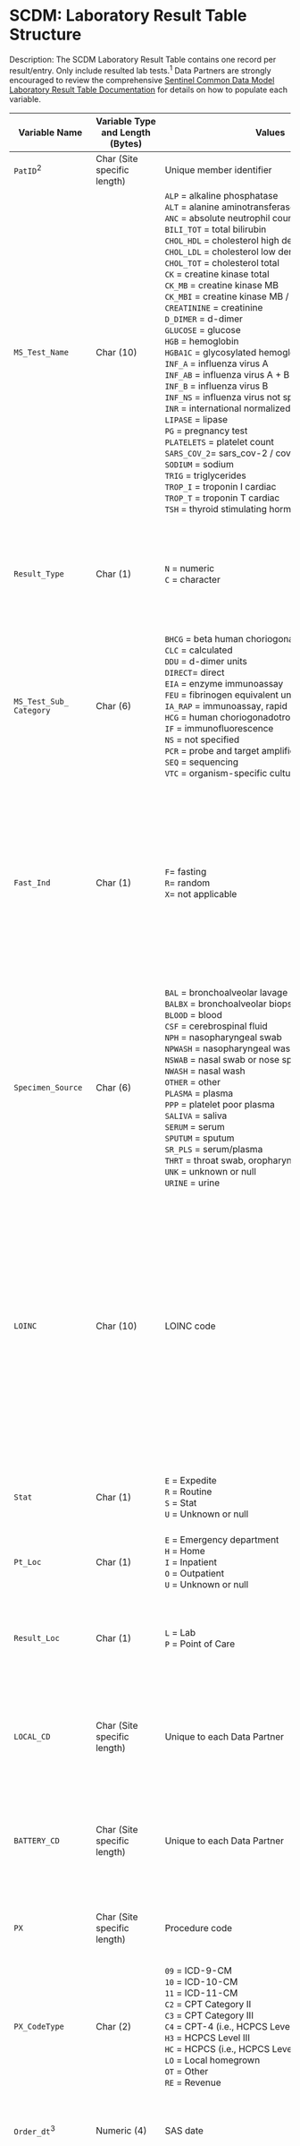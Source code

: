 # SCDM: Laboratory Result Table Structure

Description: The SCDM Laboratory Result Table contains one record per result/entry. Only include resulted lab tests.<sup>1</sup> Data Partners are strongly encouraged to review the comprehensive [Sentinel Common Data Model Laboratory Result Table Documentation](https://www.sentinelinitiative.org/sites/default/files/data/distributed-database/Sentinel_Common-Data-Model_Laboratory-Result-Table-Documentation_0.pdf) for details on how to populate each variable.

| Variable Name | Variable Type and Length (Bytes) | Values | Definition / Comments / Guideline | Example |
|---|---|---|---|---|
| `PatID`<sup>2</sup> | Char (Site specific length) | Unique member identifier | Arbitrary person-level identifier. Populated for all records. Used to link across tables. | `123456789012345` |
| `MS_Test_Name` | Char (10) |`ALP` = alkaline phosphatase<br>`ALT` = alanine aminotransferase<br>`ANC` = absolute neutrophil count<br>`BILI_TOT` = total bilirubin<br>`CHOL_HDL` = cholesterol high density lipoprotein<br>`CHOL_LDL` = cholesterol low density lipoprotein<br>`CHOL_TOT` = cholesterol total<br>`CK` = creatine kinase total<br>`CK_MB` = creatine kinase MB<br>`CK_MBI` = creatine kinase MB / creatine kinase total<br>`CREATININE` = creatinine<br>`D_DIMER` = d-dimer<br>`GLUCOSE` = glucose<br>`HGB` = hemoglobin<br>`HGBA1C` = glycosylated hemoglobin<br>`INF_A` = influenza virus A<br>`INF_AB` = influenza virus A + B<br>`INF_B` = influenza virus B<br>`INF_NS` = influenza virus not specified<br>`INR` = international normalized ratio<br>`LIPASE` = lipase<br>`PG` = pregnancy test<br>`PLATELETS` = platelet count<br>`SARS_COV_2`=  sars_cov-2 / covid-19<br>`SODIUM` = sodium<br>`TRIG` = triglycerides<br>`TROP_I` = troponin I cardiac<br>`TROP_T` = troponin T cardiac<br>`TSH` = thyroid stimulating hormone | Abbreviated test name. Populated for all records. Several LOINC codes (`LOINC`) and/or local codes (`LOCAL_CD`) can point to one `MS_Test_Name`. | `ALP` |
| `Result_Type` | Char (1) | `N` = numeric<br>`C` = character | Indicates whether the laboratory test result is numeric (e.g., 100 ug/mL, <100 ug/mL, >100 ug/mL) and `MS_Result_N` will be populated, or character (e.g., for character results such as: +, POS, POSITIVE, and ranges, such as 50-100 mg/mL) and `MS_Result_C` will be populated, based on Data Partner source data. | `N` |
| `MS_Test_Sub_ Category` | Char (6) | `BHCG` = beta human choriogonadotropin<br>`CLC` = calculated<br>`DDU` = d-dimer units<br>`DIRECT`= direct<br>`EIA` = enzyme immunoassay<br>`FEU` = fibrinogen equivalent units<br>`IA_RAP` = immunoassay, rapid<br>`HCG` = human choriogonadotropin<br>`IF` = immunofluorescence<br>`NS` = not specified<br>`PCR` = probe and target amplification<br>`SEQ` = sequencing<br>`VTC` = organism-specific culture | Sub-category for `MS_Test_Name`. Sub-categories apply to only select laboratory tests. `DIRECT` and `CALCULATED` is only populated for `MS_Test_Name` = `CHOL_LDL`. `DDU` and `FEU` is only populated for `MS_Test_Name` = `D_DIMER`, `Result_Type` = `N`. `BHCG` AND `HCG` is only populated for `MS_Test_Name` = `PG`. | `PCR` |
| `Fast_Ind` | Char (1) | `F`= fasting<br>`R`= random<br>`X`= not applicable | Fasting Indicator. Not all laboratory tests are differentiated by fasting status. For laboratory tests where fasting status is not considered to interpret results, `Fast_Ind` is marked `X` (not applicable). For laboratory test results where fasting status may be considered to interpreting results (e.g., glucose), `Fast_Ind` is marked `F` (fasting) only if the source data included with the laboratory test result indicates fasting test. All other laboratory test results where fasting status may be considered that is not explicitly marked as fasting, `Fast_Ind` is marked `R` (random). | `F` |
| `Specimen_Source` | Char (6) | `BAL` = bronchoalveolar lavage<br/>`BALBX` = bronchoalveolar biopsy<br>`BLOOD` = blood<br>`CSF` = cerebrospinal fluid<br>`NPH` = nasopharyngeal swab<br>`NPWASH` = nasopharyngeal wash<br>`NSWAB` = nasal swab or nose specimen<br>`NWASH` = nasal wash<br>`OTHER` = other<br>`PLASMA` = plasma<br>`PPP` = platelet poor plasma<br>`SALIVA` = saliva<br>`SERUM` = serum<br>`SPUTUM` = sputum<br>`SR_PLS` = serum/plasma<br>`THRT` = throat swab, oropharyngeal swab<br>`UNK` = unknown or null<br>`URINE` = urine | Specimen source. Populated for all records. Some laboratory tests have several possible valid values for `Specimen_Source`. | `SERUM` |
| `LOINC` | Char (10) | LOINC code | Logical Observation Identifiers, Names, and Codes (LOINC) is a universal coding system for tests, measurements, and observations developed by the Regenstrief Institute. LOINC provides very granular information about the tests such as the long name of the test, test definition/description, component, system, property, timing, scale, method, and examples of units. All parts of the LOINC code, including the hyphen, are included. The last digit of the LOINC code is a check digit and is always preceded by a hyphen. If a record utilizes a local LOINC (e.g., LOINC candidate codes), the result of that record is included, however, the `LOINC` variable is set to null. Values in the `LOINC` variable do not contain leading zeros. `LOINC` is populated when available, thus not all records have LOINC. | `16182-8` |
| `Stat` | Char (1) | `E` = Expedite<br>`R` = Routine<br>`S` = Stat<br>`U` = Unknown or null | Immediacy of test. The intent of this variable is to determine whether the test was obtained as part of routine care or as an emergent/urgent diagnostic test (designated as Stat or Expedite). | `E` |
| `Pt_Loc` | Char (1) | `E` = Emergency department<br>`H` = Home<br>`I` = Inpatient<br>`O` = Outpatient<br>`U` = Unknown or null | Patient location where the lab specimen was obtained. | `O` |
| `Result_Loc` | Char (1) | `L` = Lab<br>`P` = Point of Care<br> | Location of the test result. Point of Care locations may include anticoagulation clinic, newborn nursery, finger stick in provider office, or home. The default value is `L` unless the result is Point of Care. There are not any null values. | `L` |
| `LOCAL_CD` | Char (Site specific length) | Unique to each Data Partner | Local code (non-LOINC) related to an individual lab test. Values for `LOCAL_CD` are not required. `LOCAL_CD` is only populated if available in source data. This variable will not be used in queries, but may be used by local programmers to identify and extract the required CDM tests. | |
| `BATTERY_CD` | Char (Site specific length) | Unique to each Data Partner | Local code (non-LOINC) related to a battery or panel of lab tests. Values for `BATTERY_CD` are not required. `BATTERY_CD` is only populated if available in source data. This variable will not be used in queries, but may be used by local programmers to identify and extract the required CDM tests. | |
| `PX` | Char (Site specific length) | Procedure code | Procedure Code associated with the laboratory result record. Values for `PX` are not required. `PX` is only populated if available in source data. `PX` is populated if `PX_CodeType` is populated. | `76815` |
| `PX_CodeType` | Char (2) | `09` = ICD&#45;9&#45;CM<br/> `10` = ICD&#45;10&#45;CM<br /> `11` = ICD&#45;11&#45;CM<br /> `C2` = CPT Category II<br /> `C3` = CPT Category III<br /> `C4` = CPT&#45;4 (i.e., HCPCS Level I)<br /> `H3` = HCPCS Level III<br /> `HC` = HCPCS (i.e., HCPCS Level II)<br /> `LO` = Local homegrown<br /> `OT` = Other<br /> `RE` = Revenue | Procedure code type associated with the laboratory result record. Values for `PX_CodeType` are not required. `PX_CodeType` is only populated if available in source data. `PX_CodeType` is populated if `PX` is populated. | `C4` |
| `Order_dt`<sup>3</sup> | Numeric (4) | SAS date | Date that the test was ordered, represented as a SAS date value. SAS format is `MMDDYY10`. This date could fall anywhere from the same day the specimen was collected to months before the specimen was collected. Please see footnote 3. | `11/29/2009` |
| `Lab_dt`<sup>3</sup> | Numeric (4) | SAS date | Date that the specimen was collected, represented as a SAS date value. SAS format is `MMDDYY10`. For most Sentinel activities, this is the most relevant date. Please see footnote 3. | `11/29/2009` |
| `Lab_tm` | Numeric (4) | SAS time | Time of day that the specimen was collected, represented as a SAS time value. SAS format is `HHMM`. Valid values are between 00:00 to 23:59. Please note that `Lab_tm` is associated with `Lab_dt`. | `18:00` |
| `Result_dt`<sup>3</sup> | Numeric (4) | SAS date | Date that the laboratory test was resulted, represented as a SAS date value. SAS format is `MMDDYY10`. Dependent on the time of the test, this date could be the same day the specimen was collected or any date up to weeks later. Please see footnote 3. | `12/1/2009` |
| `Result_tm` | Numeric (4) | SAS time | Time that the laboratory test was resulted, represented as a SAS time value. SAS format is `HHMM`. Valid values are between 00:00 to 23:59. | `11:30` |
| `Orig_Result` | Char (50) | Text | `Orig_Result` is populated for all records. If `Result_Type` equals `N`, then the `Orig_Result` value represents the numeric portion of the test result, stripped of any Modifiers (e.g., >, LE, GT) and/or result units (e.g., ng/ml, cells/mm3, %). If `Result_Type` equals `C`, `Orig_Result` value reflects the test string based on source data. Additionally, for records where `Result_Type` = `C`, values may include a decimal point (.), a sign (-, +) or text (e.g., POSITIVE, NEGATIVE, DETECTED). For records where `Result_Type` = `N`, the symbols >, <, >=, <= are removed from the value and stored in the `Modifier` variable and result units are removed and stored as `Orig_Result_unit` variable. | `+` |
| `MS_Result_C` | Char (50) | `BORDERLINE`<br>`NEGATIVE`<br>`POSITIVE`<br>`UNDETERMINED`<br>`RANGE: start\|end[unit]` | This standardized result value is only populated for text or character results (`Result_Type` = `C`) and is null for numeric results (`Result_Type` = `N`). If `Result_Type` = `C` and the source result is a range (e.g., 50-100 mg/mL), then populate `MS_Result_C` using `Orig_Result` with the start and end values of the range delimited by a vertical bar (e.g., "50-100 mg/mL" becomes "50\|100 mg/mL"). | "POSITIVE"<br/>"50|100 mg/mL'|
| `MS_Result_N` | Numeric (8) | Numeric digits with or without<br/>a decimal | Standardized/converted numeric result for records where `Result_Type`=`N`. Acceptable values are numeric digits with or without a decimal ("."). If the standardized result unit (`Std_Result_unit`) differs from an acceptable `MS_Result_unit` for a numeric test (`Result_Type`=`N`), then `Orig_Result` is converted prior to populating the `MS_Result_N` value. Additionally, `MS_Result_unit` reflects this conversion. This variable is only populated for numeric results (`Result_Type` = `N`) and does not contain negative values. This variable is null for text/character results (`Result_Type` = `C`). | `100` |
| `Modifier` | Char (2) | `EQ` = equal<br>`GE` = greater than or equal to<br>`GT` = greater than<br>`LE` = less than or equal to<br>`LT` = less than<br>`TX` = text | Modifier for result values. Any relational operators in the original source data value (e.g., <, >, or = ) are reflected in the `Modifier` variable. For example, if the original source data value is `<=200`, then `Orig_Result` = 200 and `Modifier` = `LE`. If the original source data result value is text, then `Modifier` = `TX`. If the original source data result value is numeric (digits with or without decimal) and does not contain an operator, then `Modifier` = `EQ`. | `LE` |
| `Orig_Result_unit` | Char (20) | Text | Original units for the test result, as reported in source data. This variable is directly related to `Orig_Result` and `Modifier`. This variable does not include the test name, or any special characters, unless that character is part of the unit value. For example, special characters are included in "10^9/L". However, special characters are not included in "^U/L^", as these carats are not part of the unit value. Some laboratory tests may not have a result unit. | `10^9/L` |
| `Std_Result_unit` | Char (11) | Text | Standardized units for the result. The purpose of `Std_Result_unit` is to modify `Orig_Result_unit` from free text to a standardized unit, as an intermediary step in converting from `Orig_Result_unit` to `MS_Result_unit`. This variable is only populated for records where `Result_Type` = `N`. Common rules and guidelines for populating `Std_Result_unit`, include: converting all text values for `Orig_Result_unit` to uppercase, and using standard abbreviations as provided by SOC. This variable does not include special characters, unless that character is part of the unit. For example, special characters are included in "10^9/L". However, special characters are not included in "^U/L^", as these carats are not part of the unit value. This value is not usually null, though there are exceptions, such as when the test result is a ratio (e.g., International Normalized Ratio \[INR\]). This value is null for character tests (`Result_Type`=`C`) until that test has been reviewed and characterized by the Clinical Data Elements Workgroup. | `CELL/MM3` |
| `MS_Result_unit` | Char (11) | Text | Converted/standardized result units for the value populated in `MS_Result_N`. This value is null for records where `Result_Type` = `C`, and null for Laboratory Tests that have not been characterized and reviewed by the Clinical Data Elements Workgroup. This value may be null for some numeric tests (e.g., as International Normalized Ratio \[INR\] is a ratio, it does not have a result unit). For tests that require a result unit, `MS_Result_unit` is set to `UNKNOWN` for all records where the original result unit is missing or blank, "NULL", "N/A", "NA", or "UNK". Guidance is provided for only Laboratory Tests that have been reviewed by the Clinical Data Elements Workgroup. | `G/L` |
| `Norm_Range_low` | Char (8) | Text | Lower bound of the normal reference range, as assigned by the laboratory. The normal range associated with a test, as assigned by the laboratory is parsed out into the following variables: `Norm_Range_low`, `Modifier_low`, `Norm_Range_high`, `Modifier_high`, and reflects what is seen in source data. Value only contains the value of the lower bound of the normal reference range. This value is not converted and unit of measure is not included. It is assumed that the associated unit is the same as the original result unit from the source data. The symbols >, <, >=, <= are removed. For example, if the normal range for a test is >100 and <300, then `100` is entered. Additionally, this value is null for records where `Result_Type` = `C`. | `100` |
| `Modifier_low` | Char (2) | `EQ` = equal<br>`GE` = greater than or equal to<br>`GT` = greater than | Modifier for `Norm_Range_low` values. The normal range associated with a test, as assigned by the laboratory is parsed out into the following variables: `Norm_Range_low`, `Modifier_low`, `Norm_Range_high`, `Modifier_high` and reflects what is seen in source data. This value is null for records where `Result_Type`=`C`. For numeric results one of the following needs to be true: <ol><li>Both `Modifier_low` and `Modifier_high` contain EQ (e.g., normal values fall in the range 3-10).</li><li>`Modifier_low` contains GT or GE and `Modifier_high` is null (e.g., normal values are >3 with no upper boundary).</li><li>`Modifier_high` contains LT or LE and `Modifier_low` is null (e.g., normal values are <=10 with no lower boundary).</li></ol> | `EQ` |
| `Norm_Range_high` | Char (8) | Text | Upper bound of the normal reference range, as assigned by the laboratory. The normal range associated with a test, as assigned by the laboratory is parsed out into the following variables: `Norm_Range_low`, `Modifier_low`, `Norm_Range_high`, `Modifier_high` and reflects what is seen in source data. Value only contains the value of the upper bound of the normal reference range. This value is not converted and unit of measure is not included. It is assumed that the associated unit is the same as the original result unit from source data. The symbols >, <, >=, <= are removed. For example, if the normal range for a test is >100 and <300, then `100` is entered. Additionally, this value is null for records where `Result_Type` = `C`. | `300` |
| `Modifier_high` | Char (2) | `EQ` = equal<br>`LE` = less than or equal to<br>`LT` = less than | Modifier for `Norm_Range_high` values. The normal range associated with a test, as assigned by the laboratory is parsed out into the following variables: ``Norm_Range_low``, ``Modifier_low``, ``Norm_Range_high``, ``Modifier_high`` and reflects what is seen in source data. The value is null for records where `Result_Type`=`C`. For numeric results one of the following needs to be true: <ol><li>Both `Modifier_low` and `Modifier_high` contain EQ (e.g., normal values fall in the range 3-10).</li><li>`Modifier_low` contains GT or GE and `Modifier_high` is null (e.g., normal values are >3 with no upper boundary).</li><li>`Modifier_high` contains LT or LE and `Modifier_low` is null (e.g., normal values are <=10 with no lower boundary).</li></ol> | `LT` |
| Abn_ind | Char (2) | `AB` = abnormal<br>`AH` = abnormally high<br>`AL` = abnormally low<br>`CH` = critically high<br>`CL` = critically low<br>`CR` = critical<br>`IN` = inconclusive<br>`NL` = normal<br>`UN` = unknown | Abnormal result indicator. This value comes directly from the source data; this value is not created programmatically based on variables such as `MS_Result_N`, ``Norm_Range_high``, or `Norm_Range_low`. | `CR` |
| `Order_dept` | Char (Site Specific length) | Unique to each Data Partner | Local code for ordering provider department. Values for `Order_dept` are not required. Populate only if ordering provider department is available in source data. | |
| `Facility_Code` | Char (Site Specific length) | Servicing provider identifier | Local facility code that identifies the hospital or clinic. Taken from facility claims. Values for `Facility_Code` are not required. Populate only if facility code is available in source data. This information is useful when locating medical charts for review. | `FC12345678` |

## NOTES:

1. Only records with actual lab results should be included in this table. If the result suggests that the test was run (e.g., result is "borderline" or "inconclusive") include it. But if the test is not resulted for any reason (specimen not sufficient, patient did not show) then do not include it. Additionally, negative numeric values (e.g., -5.0 mg/ml) are not included.

2. `PatID` is a pseudoidentifier with a consistent crosswalk to the true identifier retained by the source Data Partner. For analytical data sets requiring patient-level data, only the pseudoidentifier is used to link across all information belonging to a patient.

3. There are three dates that can be associated to the laboratory results: Order date (`ORDER_DT`), Laboratory date (`Lab_dt`), and Result date (`RESULT_DT`). The typical sequence of these date variables, from earliest to latest occurrence, is: `ORDER_DT` ≤ `Lab_dt` ≤ `RESULT_DT`. One or more of these dates is populated for each record in the Laboratory Result Table. These dates are all populated if available in source data.

[Return to Table of Contents](atoc_scdm.md) 